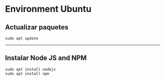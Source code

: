 # **Environment Ubuntu**

## Actualizar paquetes

 ```
sudo apt update
 ```  
  
---
## Instalar Node JS and NPM
```
sudo apt install nodejs
sudo apt install npm
```

